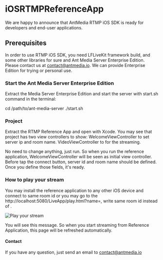 # iOSRTMPReferenceApp

We are happy to announce that AntMedia RTMP iOS SDK is ready for developers and end-user applications.

## Prerequisites

In order to use RTMP iOS SDK, you need LFLiveKit framework build, and some other libraries for sure and Ant Media Server Enterprise Edition. Please contact us at contact@antmedia.io. We can provide Enterprise Edition for trying or personal use.

### Start the Ant Media Server Enterprise Edition

Extract the Media Server Enterprise Edition and start the server with start.sh command in the terminal:

cd /path/to/ant-media-server
./start.sh

### Project 

Extract the RTMP Reference App and open with Xcode. You may see that project has two view controllers to show: WelcomeViewController to set server ip and room name. VideoViewController to for the streaming.

No need to change anything, just run. So when you run the reference application, WelcomeViewController will be seen as initial view controller. Before tap the connect button, server id and room name should be defined. Once you define those fields, it's ready.

### How to play your stream

You may install the reference application to any other iOS device and connect to same room id or you may go to the http://localhost:5080/LiveApp/play.html?name=<room-id>, write same room id instead of <room-id>.

![Play your stream](https://i0.wp.com/antmedia.io/wp-content/uploads/2018/07/Screen-Shot-2018-07-17-at-23.39.23-1024x442.png "Logo Title Text 1")

You will see this message. So when you start streaming from Reference Application, this page will be refreshed automatically.

#### Contact

If you have any question, just send an email to contact@antmedia.io
